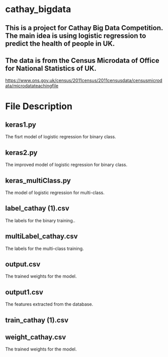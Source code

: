 # cathay_bigdata

## This is a project for Cathay Big Data Competition. The main idea  is using logistic regression to predict the health of people in UK.
## The data is from the Census Microdata of Office for National Statistics of UK.
https://www.ons.gov.uk/census/2011census/2011censusdata/censusmicrodata/microdatateachingfile

# File Description

## keras1.py	
The fisrt model of logistic regression for binary class.
## keras2.py
The improved model of logistic regression for binary class.
## keras_multiClass.py
The model of logistic regression for multi-class.
## label_cathay (1).csv
The labels for the binary training..
## multiLabel_cathay.csv
The labels for the multi-class training.
## output.csv
The trained weights for the model. 
## output1.csv
The features extracted from the database.
## train_cathay (1).csv

## weight_cathay.csv
The trained weights for the model.
